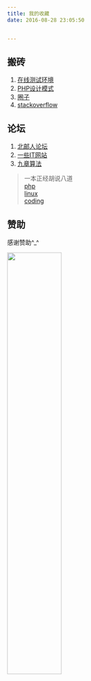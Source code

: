 ```yaml
---
title: 我的收藏  
date: 2016-08-28 23:05:50  


---
```


## 搬砖
1. [在线测试环境](http://www.dooccn.com/php5.6/)
2. [PHP设计模式](https://phptherightway.golaravel.com/pages/Design-Patterns.html)
3. [圈子](https://luuman.github.io/FrontEndGuide/V1/index.html)  
4. [stackoverflow](https://stackoverflow.com/)




## 论坛
1. [北邮人论坛](https://bbs.byr.cn/#!default)
2. [一些IT网站](https://www.zhihu.com/question/26155575)
3. [九章算法](http://www.jiuzhang.com/)

> 一本正经胡说八道  
> [php](https://leunggeorge.gitbooks.io/php/content/)  
> [linux](https://leunggeorge.gitbooks.io/linux/content/)  
> [coding](https://leunggeorge.gitbooks.io/coding/content/)

## 赞助
感谢赞助^_^

<img src="https://leunggeorge.github.io/src_img/donate-shou-kuan.png" width="50%" height="50%">  
